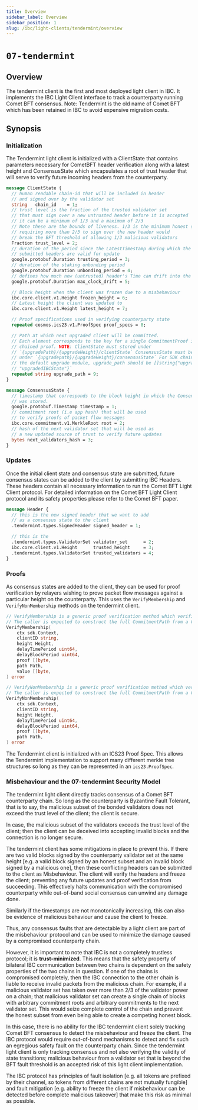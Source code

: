 ```yaml
---
title: Overview
sidebar_label: Overview
sidebar_position: 1
slug: /ibc/light-clients/tendermint/overview
---
```


# `07-tendermint`

## Overview

The tendermint client is the first and most deployed light client in IBC. It implements the IBC Light Client interface to track a counterparty running Comet BFT consensus. Note: Tendermint is the old name of Comet BFT which has been retained in IBC to avoid expensive migration costs.

## Synopsis

### Initialization

The Tendermint light client is initialized with a ClientState that contains parameters necessary for CometBFT header verification along with a latest height and ConsensusState which encapsulates a root of trust header that will serve to verify future incoming headers from the counterparty.

```proto
message ClientState {
  // human readable chain-id that will be included in header
  // and signed over by the validator set
  string   chain_id    = 1;
  // trust level is the fraction of the trusted validator set
  // that must sign over a new untrusted header before it is accepted
  // it can be a minimum of 1/3 and a maximum of 2/3
  // Note these are the bounds of liveness. 1/3 is the minimum honest stake needed to maintain liveness on a chain,
  // requiring more than 2/3 to sign over the new header would
  // break the BFT threshold of allowing 1/3 malicious validators
  Fraction trust_level = 2;
  // duration of the period since the LatestTimestamp during which the
  // submitted headers are valid for update
  google.protobuf.Duration trusting_period = 3;
  // duration of the staking unbonding period
  google.protobuf.Duration unbonding_period = 4;
  // defines how much new (untrusted) header's Time can drift into the future relative to our local clock.
  google.protobuf.Duration max_clock_drift = 5;

  // Block height when the client was frozen due to a misbehaviour
  ibc.core.client.v1.Height frozen_height = 6;
  // Latest height the client was updated to
  ibc.core.client.v1.Height latest_height = 7;

  // Proof specifications used in verifying counterparty state
  repeated cosmos.ics23.v1.ProofSpec proof_specs = 8;

  // Path at which next upgraded client will be committed.
  // Each element corresponds to the key for a single CommitmentProof in the
  // chained proof. NOTE: ClientState must stored under
  // `{upgradePath}/{upgradeHeight}/clientState` ConsensusState must be stored
  // under `{upgradepath}/{upgradeHeight}/consensusState` For SDK chains using
  // the default upgrade module, upgrade_path should be []string{"upgrade",
  // "upgradedIBCState"}`
  repeated string upgrade_path = 9;
}
```

```proto
message ConsensusState {
  // timestamp that corresponds to the block height in which the ConsensusState
  // was stored.
  google.protobuf.Timestamp timestamp = 1;
  // commitment root (i.e app hash) that will be used
  // to verify proofs of packet flow messages
  ibc.core.commitment.v1.MerkleRoot root = 2;
  // hash of the next validator set that will be used as
  // a new updated source of trust to verify future updates
  bytes next_validators_hash = 3;
}
```

### Updates

Once the initial client state and consensus state are submitted, future consensus states can be added to the client by submitting IBC Headers. These headers contain all necessary information to run the Comet BFT Light Client protocol. For detailed information on the Comet BFT Light Client protocol and its safety properties please refer to the Comet BFT paper.

```proto
message Header {
  // this is the new signed header that we want to add
  // as a consensus state to the client
  .tendermint.types.SignedHeader signed_header = 1;

  // this is the 
  .tendermint.types.ValidatorSet validator_set      = 2;
  ibc.core.client.v1.Height      trusted_height     = 3;
  .tendermint.types.ValidatorSet trusted_validators = 4;
}
```

### Proofs

As consensus states are added to the client, they can be used for proof verification by relayers wishing to prove packet flow messages against a particular height on the counterparty. This uses the `VerifyMembership` and `VerifyNonMembership` methods on the tendermint client.

```go
// VerifyMembership is a generic proof verification method which verifies a proof of the existence of a value at a given CommitmentPath at the specified height.
// The caller is expected to construct the full CommitmentPath from a CommitmentPrefix and a standardized path (as defined in ICS 24).
VerifyMembership(
    ctx sdk.Context,
    clientID string,
    height Height,
    delayTimePeriod uint64,
    delayBlockPeriod uint64,
    proof []byte,
    path Path,
    value []byte,
) error

// VerifyNonMembership is a generic proof verification method which verifies the absence of a given CommitmentPath at a specified height.
// The caller is expected to construct the full CommitmentPath from a CommitmentPrefix and a standardized path (as defined in ICS 24).
VerifyNonMembership(
    ctx sdk.Context,
    clientID string,
    height Height,
    delayTimePeriod uint64,
    delayBlockPeriod uint64,
    proof []byte,
    path Path,
) error
```

The Tendermint client is initialized with an ICS23 Proof Spec. This allows the Tendermint implementation to support many different merkle tree structures so long as they can be represented in an `ics23.ProofSpec`.

### Misbehaviour and the 07-tendermint Security Model

The tendermint light client directly tracks consensus of a Comet BFT counterparty chain. So long as the counterparty is Byzantine Fault Tolerant, that is to say, the malicious subset of the bonded validators does not exceed the trust level of the client; the client is secure.

In case, the malicious subset of the validators exceeds the trust level of the client; then the client can be deceived into accepting invalid blocks and the connection is no longer secure.

The tendermint client has some mitigations in place to prevent this. If there are two valid blocks signed by the counterparty validator set at the same height [e.g. a valid block signed by an honest subset and an invalid block signed by a malicious one], then these conflicting headers can be submitted to the client as Misbehaviour. The client will verify the headers and freeze the client; preventing any future updates and proof verification from succeeding. This effectively halts communication with the compromised counterparty while out-of-band social consensus can unwind any damage done.

Similarly if the timestamps are not monotonically increasing, this can also be evidence of malicious behaviour and cause the client to freeze.

Thus, any consensus faults that are detectable by a light client are part of the misbehaviour protocol and can be used to minimize the damage caused by a compromised counterparty chain.

However, it is important to note that IBC is not a completely trustless protocol; it is **trust-minimized**. This means that the safety property of bilateral IBC communication between two chains is dependent on the safety properties of the two chains in question. If one of the chains is compromised completely, then the IBC connection to the other chain is liable to receive invalid packets from the malicious chain. For example, if a malicious validator set has taken over more than 2/3 of the validator power on a chain; that malicious validator set can create a single chain of blocks with arbitrary commitment roots and arbitrary commitments to the next validator set. This would seize complete control of the chain and prevent the honest subset from even being able to create a competing honest block.

In this case, there is no ability for the IBC tendermint client solely tracking Comet BFT consensus to detect the misbehaviour and freeze the client. The IBC protocol would require out-of-band mechanisms to detect and fix such an egregious safety fault on the counterparty chain. Since the tendermint light client is only tracking consensus and not also verifying the validity of state transitions; malicious behaviour from a validator set that is beyond the BFT fault threshold is an accepted risk of this light client implementation.

The IBC protocol has principles of fault isolation [e.g. all tokens are prefixed by their channel, so tokens from different chains are not mutually fungible] and fault mitigation [e.g. ability to freeze the client if misbehaviour can be detected before complete malicious takeover] that make this risk as minimal as possible. 